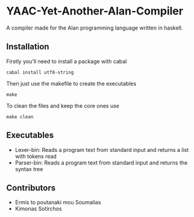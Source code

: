 # YAAC-Yet-Another-Alan-Compiler
A compiler made for the Alan programming language written in haskell.

## Installation
Firstly you'll need to install a package with cabal
```
cabal install utf8-string
```

Then just use the makefile to create the executables
```
make
```
To clean the files and keep the core ones use
```
make clean
```

## Executables
* Lexer-bin: Reads a program text from standard input and returns a list with tokens read
* Parser-bin: Reads a program text from standard input and returns the syntax tree

## Contributors
* Ermis to poutanaki mou Soumalias
* Kimonas Sotirchos
